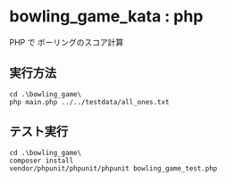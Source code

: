 # bowling_game_kata : php

PHP で ボーリングのスコア計算

## 実行方法

```
cd .\bowling_game\
php main.php ../../testdata/all_ones.txt
```

## テスト実行

```
cd .\bowling_game\
composer install
vendor/phpunit/phpunit/phpunit bowling_game_test.php
```
